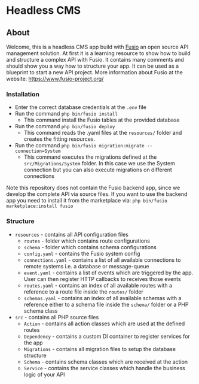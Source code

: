 
# Headless CMS

## About

Welcome, this is a headless CMS app build with [Fusio](https://github.com/apioo/fusio)
an open source API management solution. At first it is a learning resource to
show how to build and structure a complex API with Fusio. It contains many
comments and should show you a way how to structure your app. It can be used as
a blueprint to start a new API project. More information about Fusio at the
website: https://www.fusio-project.org/

### Installation

* Enter the correct database credentials at the `.env` file
* Run the command `php bin/fusio install`
  * This command install the Fusio tables at the provided database
* Run the command `php bin/fusio deploy`
  * This command reads the .yaml files at the `resources/` folder and creates
    the fitting resources.
* Run the command `php bin/fusio migration:migrate --connection=System`
  * This command executes the migrations defined at the `src/Migrations/System`
    folder. In this case we use the System connection but you can also execute
    migrations on different connections 

Note this repository does not contain the Fusio backend app, since we develop
the complete API via source files. If you want to use the backend app you need
to install it from the marketplace via: `php bin/fusio marketplace:install fusio`

### Structure

* `resources` - contains all API configuration files
  * `routes` - folder which contains route configurations
  * `schema` - folder which contains schema configurations
  * `config.yaml` - contains the Fusio system config
  * `connections.yaml` - contains a list of all available connections to remote systems i.e. a database or message-queue
  * `event.yaml` - contains a list of events which are triggered by the app. User can then register HTTP callbacks to receives those events
  * `routes.yaml` - contains an index of all available routes with a reference to a route file inside the `routes/` folder
  * `schemas.yaml` - contains an index of all available schemas with a reference either to a schema file inside the `schema/` folder or a PHP schema class
* `src` - contains all PHP source files
  * `Action` - contains all action classes which are used at the defined routes
  * `Dependency` - contains a custom DI container to register services for the app
  * `Migrations` - contains all migration files to setup the database structure
  * `Schema` - contains schema classes which are received at the action
  * `Service` - contains the service classes which handle the business logic of your API
